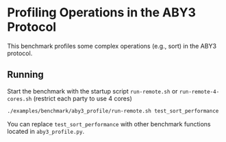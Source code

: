# Profiling Operations in the ABY3 Protocol 

This benchmark profiles some complex operations (e.g., sort) in the ABY3 protocol.

## Running

Start the benchmark with the startup script `run-remote.sh` or `run-remote-4-cores.sh` (restrict each party to use 4 cores)

```sh
./examples/benchmark/aby3_profile/run-remote.sh test_sort_performance
```
You can replace `test_sort_performance` with other benchmark functions located in `aby3_profile.py`.
